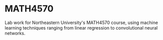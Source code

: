 # MATH4570
Lab work for Northeastern University's MATH4570 course, using machine learning techniques ranging from linear regression to convolutional neural networks.   
